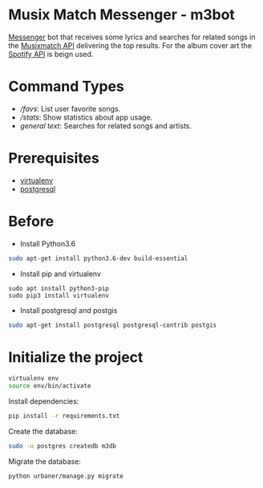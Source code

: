 
# Musix Match Messenger - m3bot

[Messenger](https://developers.facebook.com/docs/messenger-platform) bot that receives some lyrics and
searches for related songs in the [Musixmatch API](https://developer.musixmatch.com/) delivering the
top results. For the album cover art the [Spotify API](https://developer.spotify.com/) is beign used.

# Command Types
- */favs*: List user favorite songs.
- */stats*: Show statistics about app usage.
- *general text*: Searches for related songs and artists.

# Prerequisites
- [virtualenv](https://virtualenv.pypa.io/en/latest/)
- [postgresql](http://www.postgresql.org/)

# Before
- Install Python3.6

```bash
sudo apt-get install python3.6-dev build-essential
```

- Install pip and virtualenv 
```
sudo apt install python3-pip
sudo pip3 install virtualenv 
```

- Install postgresql and postgis
```bash
sudo apt-get install postgresql postgresql-contrib postgis
```

# Initialize the project
```bash
virtualenv env
source env/bin/activate
```
Install dependencies:

```bash
pip install -r requirements.txt
```
Create the database:

```bash
sudo -u postgres createdb m3db 
```

Migrate the database:
```bash
python urbaner/manage.py migrate
```
